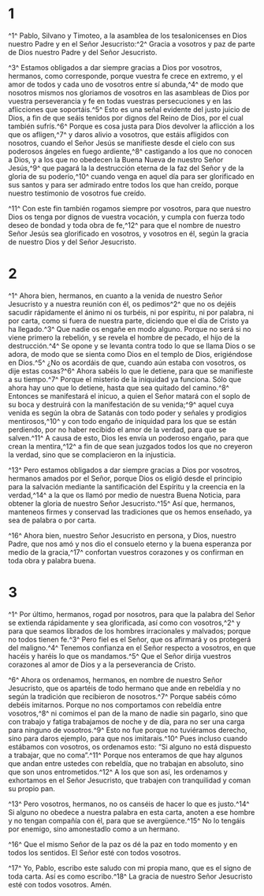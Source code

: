 # 1
^1^ Pablo, Silvano y Timoteo, a la asamblea de los tesalonicenses en Dios nuestro Padre y en el Señor Jesucristo:^2^ Gracia a vosotros y paz de parte de Dios nuestro Padre y del Señor Jesucristo.

^3^ Estamos obligados a dar siempre gracias a Dios por vosotros, hermanos, como corresponde, porque vuestra fe crece en extremo, y el amor de todos y cada uno de vosotros entre sí abunda,^4^ de modo que nosotros mismos nos gloriamos de vosotros en las asambleas de Dios por vuestra perseverancia y fe en todas vuestras persecuciones y en las aflicciones que soportáis.^5^ Esto es una señal evidente del justo juicio de Dios, a fin de que seáis tenidos por dignos del Reino de Dios, por el cual también sufrís.^6^ Porque es cosa justa para Dios devolver la aflicción a los que os afligen,^7^ y daros alivio a vosotros, que estáis afligidos con nosotros, cuando el Señor Jesús se manifieste desde el cielo con sus poderosos ángeles en fuego ardiente,^8^ castigando a los que no conocen a Dios, y a los que no obedecen la Buena Nueva de nuestro Señor Jesús,^9^ que pagará la la destrucción eterna de la faz del Señor y de la gloria de su poderío,^10^ cuando venga en aquel día para ser glorificado en sus santos y para ser admirado entre todos los que han creído, porque nuestro testimonio de vosotros fue creído.

^11^ Con este fin también rogamos siempre por vosotros, para que nuestro Dios os tenga por dignos de vuestra vocación, y cumpla con fuerza todo deseo de bondad y toda obra de fe,^12^ para que el nombre de nuestro Señor Jesús sea glorificado en vosotros, y vosotros en él, según la gracia de nuestro Dios y del Señor Jesucristo.

# 2
^1^ Ahora bien, hermanos, en cuanto a la venida de nuestro Señor Jesucristo y a nuestra reunión con él, os pedimos^2^ que no os dejéis sacudir rápidamente el ánimo ni os turbéis, ni por espíritu, ni por palabra, ni por carta, como si fuera de nuestra parte, diciendo que el día de Cristo ya ha llegado.^3^ Que nadie os engañe en modo alguno. Porque no será si no viene primero la rebelión, y se revela el hombre de pecado, el hijo de la destrucción.^4^ Se opone y se levanta contra todo lo que se llama Dios o se adora, de modo que se sienta como Dios en el templo de Dios, erigiéndose en Dios.^5^ ¿No os acordáis de que, cuando aún estaba con vosotros, os dije estas cosas?^6^ Ahora sabéis lo que le detiene, para que se manifieste a su tiempo.^7^ Porque el misterio de la iniquidad ya funciona. Sólo que ahora hay uno que lo detiene, hasta que sea quitado del camino.^8^ Entonces se manifestará el inicuo, a quien el Señor matará con el soplo de su boca y destruirá con la manifestación de su venida;^9^ aquel cuya venida es según la obra de Satanás con todo poder y señales y prodigios mentirosos,^10^ y con todo engaño de iniquidad para los que se están perdiendo, por no haber recibido el amor de la verdad, para que se salven.^11^ A causa de esto, Dios les envía un poderoso engaño, para que crean la mentira,^12^ a fin de que sean juzgados todos los que no creyeron la verdad, sino que se complacieron en la injusticia.

^13^ Pero estamos obligados a dar siempre gracias a Dios por vosotros, hermanos amados por el Señor, porque Dios os eligió desde el principio para la salvación mediante la santificación del Espíritu y la creencia en la verdad,^14^ a la que os llamó por medio de nuestra Buena Noticia, para obtener la gloria de nuestro Señor Jesucristo.^15^ Así que, hermanos, manteneos firmes y conservad las tradiciones que os hemos enseñado, ya sea de palabra o por carta.

^16^ Ahora bien, nuestro Señor Jesucristo en persona, y Dios, nuestro Padre, que nos amó y nos dio el consuelo eterno y la buena esperanza por medio de la gracia,^17^ confortan vuestros corazones y os confirman en toda obra y palabra buena.

# 3
^1^ Por último, hermanos, rogad por nosotros, para que la palabra del Señor se extienda rápidamente y sea glorificada, así como con vosotros,^2^ y para que seamos librados de los hombres irracionales y malvados; porque no todos tienen fe.^3^ Pero fiel es el Señor, que os afirmará y os protegerá del maligno.^4^ Tenemos confianza en el Señor respecto a vosotros, en que hacéis y haréis lo que os mandamos.^5^ Que el Señor dirija vuestros corazones al amor de Dios y a la perseverancia de Cristo.

^6^ Ahora os ordenamos, hermanos, en nombre de nuestro Señor Jesucristo, que os apartéis de todo hermano que ande en rebeldía y no según la tradición que recibieron de nosotros.^7^ Porque sabéis cómo debéis imitarnos. Porque no nos comportamos con rebeldía entre vosotros,^8^ ni comimos el pan de la mano de nadie sin pagarlo, sino que con trabajo y fatiga trabajamos de noche y de día, para no ser una carga para ninguno de vosotros.^9^ Esto no fue porque no tuviéramos derecho, sino para daros ejemplo, para que nos imitarais.^10^ Pues incluso cuando estábamos con vosotros, os ordenamos esto: “Si alguno no está dispuesto a trabajar, que no coma”.^11^ Porque nos enteramos de que hay algunos que andan entre ustedes con rebeldía, que no trabajan en absoluto, sino que son unos entrometidos.^12^ A los que son así, les ordenamos y exhortamos en el Señor Jesucristo, que trabajen con tranquilidad y coman su propio pan.

^13^ Pero vosotros, hermanos, no os canséis de hacer lo que es justo.^14^ Si alguno no obedece a nuestra palabra en esta carta, anoten a ese hombre y no tengan compañía con él, para que se avergüence.^15^ No lo tengáis por enemigo, sino amonestadlo como a un hermano.

^16^ Que el mismo Señor de la paz os dé la paz en todo momento y en todos los sentidos. El Señor esté con todos vosotros.

^17^ Yo, Pablo, escribo este saludo con mi propia mano, que es el signo de toda carta. Así es como escribo.^18^ La gracia de nuestro Señor Jesucristo esté con todos vosotros. Amén.